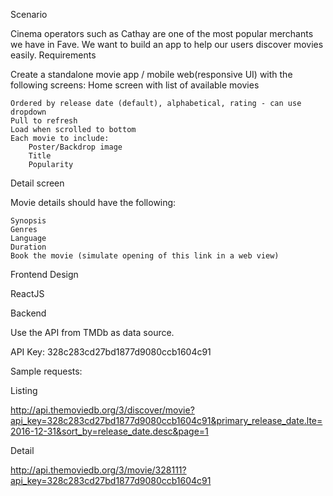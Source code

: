 Scenario

Cinema operators such as Cathay are one of the most popular merchants we have in Fave. We want to build an app to help our users discover movies easily.
Requirements

Create a standalone movie app / mobile web(responsive UI) with the following screens:
Home screen with list of available movies

    Ordered by release date (default), alphabetical, rating - can use dropdown
    Pull to refresh
    Load when scrolled to bottom
    Each movie to include:
        Poster/Backdrop image
        Title
        Popularity

Detail screen

Movie details should have the following:

    Synopsis
    Genres
    Language
    Duration
    Book the movie (simulate opening of this link in a web view)

Frontend Design

ReactJS

Backend

Use the API from TMDb as data source.

API Key: 328c283cd27bd1877d9080ccb1604c91

Sample requests:

Listing

http://api.themoviedb.org/3/discover/movie?api_key=328c283cd27bd1877d9080ccb1604c91&primary_release_date.lte=2016-12-31&sort_by=release_date.desc&page=1

Detail

http://api.themoviedb.org/3/movie/328111?api_key=328c283cd27bd1877d9080ccb1604c91

